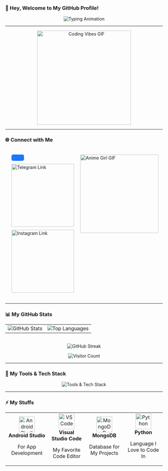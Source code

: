 ### **👋 Hey, Welcome to My GitHub Profile!**

<p align="center">
  <img src="https://readme-typing-svg.herokuapp.com?font=Fira+Code&size=26&pause=1000&color=FF6347&width=500&lines=Hello%2C+I'm+Akshay!;A+Passionate+18-year-old+Coder;I+from+India;I+❤️+Coding%2C+Music%2C+and+Gaming!;Welcome+to+my+creative+space!+" alt="Typing Animation" />
</p>

---

<p align="center">
  <img align="center" alt="Coding Vibes GIF" src="https://media.giphy.com/media/qgQUggAC3Pfv687qPC/giphy.gif" width="300" />
</p>  

---

### 🌐 **Connect with Me**

<div style="display: flex; justify-content: space-between; align-items: flex-start; padding: 20px; width: 100%; box-sizing: border-box;">
  <div style="display: flex; flex-direction: column; margin-right: 20px;">
    <a href="#" style="margin-bottom: 10px;">
      <button style="background-color: #1b77FF; color: white; border: none; padding: 10px 20px; border-radius: 5px; cursor: pointer;">
      </button>
    </a>
    <a href="https://t.me/Fakeshingami" target="_blank">
      <img src="https://img.shields.io/badge/Telegram-1b77FF?style=for-the-badge&logo=telegram&logoColor=white" alt="Telegram Link" width="200" />
    </a>
    <a href="https://instagram.com/a_kshay904" target="_blank" style="margin-top: 10px;">
      <img src="https://img.shields.io/badge/Instagram-E4405F?style=for-the-badge&logo=instagram&logoColor=white" alt="Instagram Link" width="200" />
    </a>
  </div>
  <div>
    <img src="assets/rem-chuunibyou-anime.gif" alt="Anime Girl GIF" width="250" />
  </div>
</div>

---

### **📊 My GitHub Stats**
<div align="center">
  <table>
    <tr>
      <td>
        <img src="https://github-readme-stats.vercel.app/api?username=ultroi&show_icons=true&theme=radical&hide_border=true" alt="GitHub Stats" />
      </td>
      <td>
        <img src="https://github-readme-stats.vercel.app/api/top-langs/?username=ultroi&layout=compact&theme=radical&hide_border=true&hide=css" alt="Top Languages" />
      </td>
    </tr>
  </table>
  <br />
  <img src="https://github-readme-streak-stats.herokuapp.com/?user=ultroi&theme=radical&hide_border=true" alt="GitHub Streak" />
</div>

<p align="center">
  <img src="https://visitor-badge.laobi.icu/badge?page_id=ultroi" alt="Visitor Count" />
</p>

---

### 🚀 **My Tools & Tech Stack**
<div align="center">
  <img src="https://skillicons.dev/icons?i=androidstudio,vscode,git,python,mongodb" alt="Tools & Tech Stack" />
</div>

---

### ⚡ **My Stuffs**
<div align="center">
  <table>
    <tr>
      <td align="center" width="150">
        <img src="https://skillicons.dev/icons?i=androidstudio" width="50" alt="Android Studio" />
        <br />
        <b>Android Studio</b>
        <p>For App Development</p>
      </td>
      <td align="center" width="150">
        <img src="https://skillicons.dev/icons?i=vscode" width="50" alt="VS Code" />
        <br />
        <b>Visual Studio Code</b>
        <p>My Favorite Code Editor</p>
      </td>
      <td align="center" width="150">
        <img src="https://skillicons.dev/icons?i=mongodb" width="50" alt="MongoDB" />
        <br />
        <b>MongoDB</b>
        <p>Database for My Projects</p>
      </td>
      <td align="center" width="150">
        <img src="https://skillicons.dev/icons?i=python" width="50" alt="Python" />
        <br />
        <b>Python</b>
        <p>Language I Love to Code In</p>
      </td>
    </tr>
  </table>
</div>
